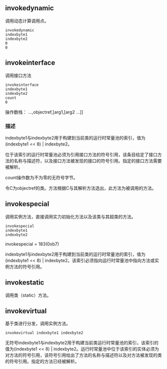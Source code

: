 
## invokedynamic

调用动态计算调用点。


```
invokedynamic
indexbyte1
indexbyte2
0
0
```

## invokeinterface

调用接口方法

```
invokeinterface
indexbyte1
indexbyte2
count
0
```

操作数栈：
...,objectref,[arg1,[arg2 ...]]

### 描述

indexbyte1与indexbyte2用于构建到当前类的运行时常量池的索引，值为(indexbyte1 << 8) | indexbyte2。

位于该索引的运行时常量池必须为引用接口方法的符号引用，该条目给定了接口方法的名称与描述符，以及接口方法被发现的接口的符号引用。指定的接口方法需要被解析。

count操作数为不为零的无符号字节。

令C为objectref的类。方法根据C与其解析方法选出，此方法为被调用的方法。


## invokespecial

调用实例方法，直接调用实力初始化方法以及该类与其超类的方法。
```
invokespecial
indexbyte1
indexbyte2
```
invokespecial = 183(0xb7)

indexbyte1与indexbyte2用于构建到当前类的运行时常量池的索引，值为(indexbyte1 << 8) | indexbyte2。该索引必须指向运行时常量池中指向方法或实例方法的符号引用。




## invokestatic

调用类（static）方法。



## invokevirtual

基于类进行分发，调用实例方法。

```
invokevirtual indexbyte1 indexbyte2
```

无符号indexbyte1与indexbyte2用于构建当前类运行时常量池的索引，该索引的值为(indexbyte1 << 8) | indexbyte2。运行时常量池中位于该索引的实体必须为对方法的符号引用，该符号引用给出了方法的名称与描述符以及对方法被发现的类的符号引用。指定的方法已经被解析。
